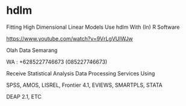 # hdlm
Fitting High Dimensional Linear Models Use hdlm With (In) R Software

https://www.youtube.com/watch?v=9VrLgVUlWJw

Olah Data Semarang

WA : +6285227746673 (085227746673)

Receive Statistical Analysis Data Processing Services Using

SPSS, AMOS, LISREL, Frontier 4.1, EVIEWS, SMARTPLS, STATA

DEAP 2.1, ETC
